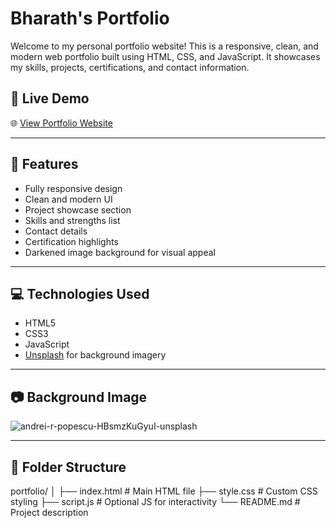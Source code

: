 # Bharath's Portfolio

Welcome to my personal portfolio website! This is a responsive, clean, and modern web portfolio built using HTML, CSS, and JavaScript. It showcases my skills, projects, certifications, and contact information.

## 🚀 Live Demo

🌐 [View Portfolio Website](https://celebrated-cocada-0c2044.netlify.app)

---

## 📌 Features

- Fully responsive design
- Clean and modern UI
- Project showcase section
- Skills and strengths list
- Contact details
- Certification highlights
- Darkened image background for visual appeal

---

## 💻 Technologies Used

- HTML5
- CSS3
- JavaScript
- [Unsplash](https://unsplash.com) for background imagery

---

## 📷 Background Image

![andrei-r-popescu-HBsmzKuGyuI-unsplash](https://github.com/user-attachments/assets/30f77b8f-1adb-4961-a81d-9faf24a11d93)

---

## 📁 Folder Structure
portfolio/
│
├── index.html # Main HTML file
├── style.css # Custom CSS styling
├── script.js # Optional JS for interactivity
└── README.md # Project description

